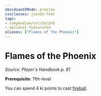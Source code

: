 ```yaml
---
obsidianUIMode: preview
cssclasses: json5e-feat
tags:
- compendium/src/5e/phb
- optional-feature/ed
aliases: ["Flames of the Phoenix"]
---
```

# Flames of the Phoenix
*Source: Player's Handbook p. 81*  

**Prerequisite**: 11th-level

You can spend 4 ki points to cast [fireball](z_compendium/spells/fireball.md).